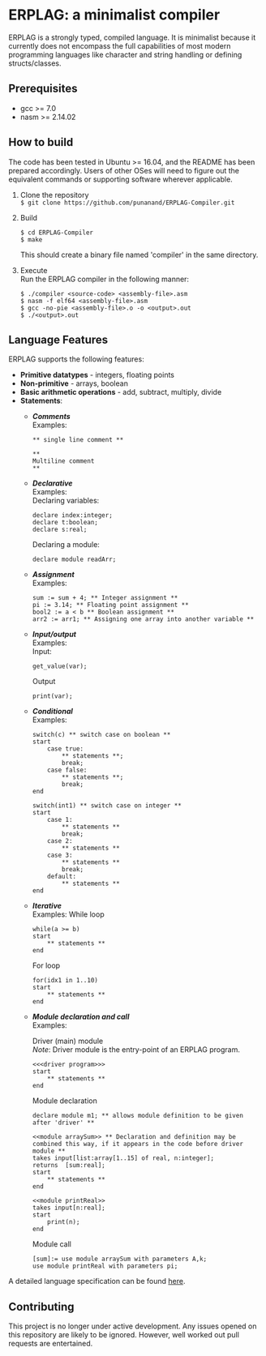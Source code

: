 # ERPLAG: a minimalist compiler
ERPLAG is a strongly typed, compiled language. It is minimalist because it currently does not encompass the full capabilities of most modern programming languages like character and string handling or defining structs/classes. 

## Prerequisites
 * gcc >= 7.0
 * nasm >= 2.14.02

## How to build
The code has been tested in Ubuntu >= 16.04, and the README has been prepared accordingly. Users of other OSes will need to figure out the equivalent commands or supporting software wherever applicable.
1. Clone the repository  
	 `$ git clone https://github.com/punanand/ERPLAG-Compiler.git`
2. Build  
	```
	$ cd ERPLAG-Compiler  
	$ make
	``` 

	 This should create a binary file named 'compiler' in the same directory.	
3. Execute  
	Run the ERPLAG compiler in the following manner:
	```
	$ ./compiler <source-code> <assembly-file>.asm
	$ nasm -f elf64 <assembly-file>.asm
	$ gcc -no-pie <assembly-file>.o -o <output>.out
	$ ./<output>.out
	```
	
## Language Features
ERPLAG supports the following features:
* **Primitive datatypes** - integers, floating points
* **Non-primitive** - arrays, boolean
* **Basic arithmetic operations** - add, subtract, multiply, divide
* **Statements**:
	- ___Comments___  
		Examples:
		```
		** single line comment **

		**
		Multiline comment
		**
		```
	- ___Declarative___  
		Examples:  
		Declaring variables:
		```
		declare index:integer;
		declare t:boolean;
		declare s:real;
		```
		Declaring a module:
		```
		declare module readArr;
		```
	- ___Assignment___  
		Examples:
		```
		sum := sum + 4; ** Integer assignment **
		pi := 3.14; ** Floating point assignment **
		bool2 := a < b ** Boolean assignment **
		arr2 := arr1; ** Assigning one array into another variable **
		```
	- ___Input/output___  
		Examples:  
		Input:
		```
		get_value(var);
		``` 

		Output
		```
		print(var);
		```
	- ___Conditional___  
		Examples:
		```
		switch(c) ** switch case on boolean **
		start
			case true:
				** statements **;
				break;
			case false: 
				** statements **;
				break;
		end

		switch(int1) ** switch case on integer **
		start
			case 1:
				** statements **
				break;
			case 2:
				** statements **
			case 3:
				** statements **
				break;
			default:
				** statements **
		end
		```
	- ___Iterative___  
		Examples:
		While loop
		```
		while(a >= b)
		start
			** statements **
		end
		```
		For loop
		```
		for(idx1 in 1..10)
		start
			** statements **
		end
		```
	- ___Module declaration and call___  
		Examples:

		Driver (main) module   
		_Note_: Driver module is the entry-point of an ERPLAG program.
		```
		<<<driver program>>>
		start
			** statements **
		end
		```

		Module declaration
		```
		declare module m1; ** allows module definition to be given after 'driver' **

		<<module arraySum>> ** Declaration and definition may be combined this way, if it appears in the code before driver module **
		takes input[list:array[1..15] of real, n:integer];
		returns  [sum:real]; 
		start
			** statements **
		end
		
		<<module printReal>>
		takes input[n:real];
		start
			print(n);
		end
		```
		
		Module call
		```
		[sum]:= use module arraySum with parameters A,k;
		use module printReal with parameters pi;
		```

A detailed language specification can be found [here](https://github.com/MayankJasoria/Compiler-Project/wiki).

## Contributing
This project is no longer under active development. Any issues opened on this repository are likely to be ignored. However, well worked out pull requests are entertained. 
